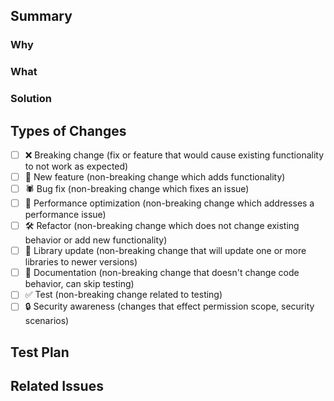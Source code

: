 ## Summary
<!--- Add some bells and whistles for PR template. --->

### Why
<!--- Clearly define the issue or problem that your changes address. 
Describe what is currently not working as expected or what feature is missing. --->

### What
<!--- Provide a high-level overview of what has been modified, added, or removed in the codebase. 
This could include new features, bug fixes, refactoring efforts, or performance optimizations. --->

### Solution
<!--- Describe the architectural or design decisions you made while implementing the changes.
Explain the thought process behind your approach and how it aligns with best practices or existing patterns in the codebase. --->

## Types of Changes
<!--- What types of changes does your code introduce? Put an `x` in all the boxes that apply --->
- [ ] ❌ Breaking change (fix or feature that would cause existing functionality to not work as expected)
- [ ] 🚀 New feature (non-breaking change which adds functionality)
- [ ] 🕷 Bug fix (non-breaking change which fixes an issue)
- [ ] 👏 Performance optimization (non-breaking change which addresses a performance issue)
- [ ] 🛠 Refactor (non-breaking change which does not change existing behavior or add new functionality)
- [ ] 📗 Library update (non-breaking change that will update one or more libraries to newer versions)
- [ ] 📝 Documentation (non-breaking change that doesn't change code behavior, can skip testing)
- [ ] ✅ Test (non-breaking change related to testing)
- [ ] 🔒 Security awareness (changes that effect permission scope, security scenarios)

## Test Plan
<!--- Please input steps on how to test this PR, including evidence in the form of captured images or videos. If this is not necessary, provide the reason why. --->

## Related Issues
<!--- Add a reference section for management tickets, and relevant conversations. --->

